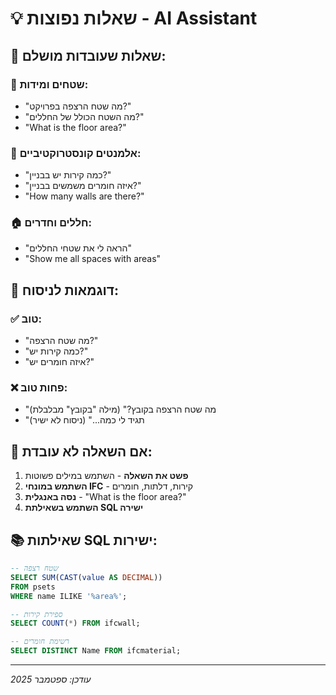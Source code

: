# 💡 שאלות נפוצות - AI Assistant

## 🎯 שאלות שעובדות מושלם:

### 📐 שטחים ומידות:
- "מה שטח הרצפה בפרויקט?"
- "מה השטח הכולל של החללים?"
- "What is the floor area?"

### 🧱 אלמנטים קונסטרוקטיביים:
- "כמה קירות יש בבניין?"
- "איזה חומרים משמשים בבניין?"
- "How many walls are there?"

### 🏠 חללים וחדרים:
- "הראה לי את שטחי החללים"
- "Show me all spaces with areas"

## 🎨 דוגמאות לניסוח:

### ✅ טוב:
- "מה שטח הרצפה?"
- "כמה קירות יש?"
- "איזה חומרים יש?"

### ❌ פחות טוב:
- "מה שטח הרצפה בקובץ?" (מילה "בקובץ" מבלבלת)
- "תגיד לי כמה..." (ניסוח לא ישיר)

## 🔧 אם השאלה לא עובדת:

1. **פשט את השאלה** - השתמש במילים פשוטות
2. **השתמש במונחי IFC** - קירות, דלתות, חומרים
3. **נסה באנגלית** - "What is the floor area?"
4. **השתמש בשאילתת SQL ישירה**

## 📚 שאילתות SQL ישירות:

```sql
-- שטח רצפה
SELECT SUM(CAST(value AS DECIMAL)) 
FROM psets 
WHERE name ILIKE '%area%';

-- ספירת קירות
SELECT COUNT(*) FROM ifcwall;

-- רשימת חומרים
SELECT DISTINCT Name FROM ifcmaterial;
```

---
*עודכן: ספטמבר 2025*